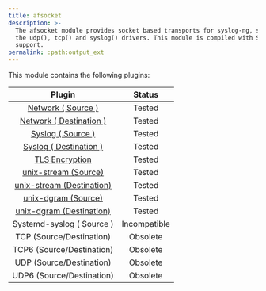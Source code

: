 ```yaml
---
title: afsocket
description: >-
  The afsocket module provides socket based transports for syslog-ng, such as
  the udp(), tcp() and syslog() drivers. This module is compiled with SSL
  support.
permalink: :path:output_ext
---
```


This module contains the following plugins:

|                                Plugin                               |    Status    |
| :-----------------------------------------------------------------: | :----------: |
|           [Network ( Source )](network-source-driver)            |    Tested    |
|      [Network ( Destination )](network-destination-driver)       |    Tested    |
|      [Syslog ( Source )](syslog-source-destination-driver)       |    Tested    |
|    [Syslog ( Destination )](syslog-source-destination-driver)    |    Tested    |
|                  [TLS Encryption](tls-encryption/)                  |    Tested    |
|         [unix-stream (Source)](unix-stream-source-driver)        |    Tested    |
|    [unix-stream (Destination)](unix-stream-destination-driver)   |    Tested    |
|    [unix-dgram (Source)](unix-dgram-source-destination-driver)   |    Tested    |
| [unix-dgram (Destination)](unix-dgram-source-destination-driver) |    Tested    |
|                      Systemd-syslog ( Source )                      | Incompatible |
|                       TCP (Source/Destination)                      |   Obsolete   |
|                      TCP6 (Source/Destination)                      |   Obsolete   |
|                       UDP (Source/Destination)                      |   Obsolete   |
|                      UDP6 (Source/Destination)                      |   Obsolete   |

